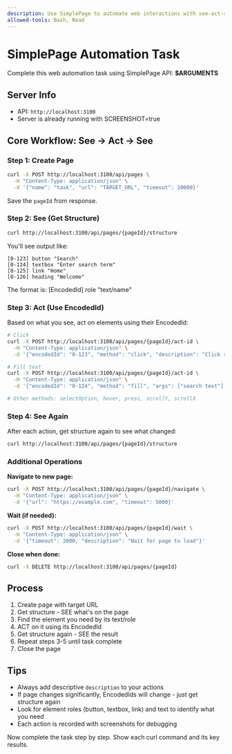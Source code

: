 ```yaml
---
description: Use SimplePage to automate web interactions with see-act-see cycle
allowed-tools: Bash, Read
---
```


# SimplePage Automation Task

Complete this web automation task using SimplePage API: **$ARGUMENTS**

## Server Info
- API: `http://localhost:3100`
- Server is already running with SCREENSHOT=true

## Core Workflow: See → Act → See

### Step 1: Create Page
```bash
curl -X POST http://localhost:3100/api/pages \
  -H "Content-Type: application/json" \
  -d '{"name": "task", "url": "TARGET_URL", "timeout": 10000}'
```
Save the `pageId` from response.

### Step 2: See (Get Structure)
```bash
curl http://localhost:3100/api/pages/{pageId}/structure
```

You'll see output like:
```
[0-123] button "Search"
[0-124] textbox "Enter search term" 
[0-125] link "Home"
[0-126] heading "Welcome"
```

The format is: [EncodedId] role "text/name"

### Step 3: Act (Use EncodedId)
Based on what you see, act on elements using their EncodedId:

```bash
# Click
curl -X POST http://localhost:3100/api/pages/{pageId}/act-id \
  -H "Content-Type: application/json" \
  -d '{"encodedId": "0-123", "method": "click", "description": "Click search button"}'

# Fill text
curl -X POST http://localhost:3100/api/pages/{pageId}/act-id \
  -H "Content-Type: application/json" \
  -d '{"encodedId": "0-124", "method": "fill", "args": ["search text"], "description": "Fill search box"}'

# Other methods: selectOption, hover, press, scrollY, scrollX
```

### Step 4: See Again
After each action, get structure again to see what changed:
```bash
curl http://localhost:3100/api/pages/{pageId}/structure
```

### Additional Operations

**Navigate to new page:**
```bash
curl -X POST http://localhost:3100/api/pages/{pageId}/navigate \
  -H "Content-Type: application/json" \
  -d '{"url": "https://example.com", "timeout": 5000}'
```

**Wait (if needed):**
```bash
curl -X POST http://localhost:3100/api/pages/{pageId}/wait \
  -H "Content-Type: application/json" \
  -d '{"timeout": 2000, "description": "Wait for page to load"}'
```

**Close when done:**
```bash
curl -X DELETE http://localhost:3100/api/pages/{pageId}
```

## Process

1. Create page with target URL
2. Get structure - SEE what's on the page
3. Find the element you need by its text/role
4. ACT on it using its EncodedId  
5. Get structure again - SEE the result
6. Repeat steps 3-5 until task complete
7. Close the page

## Tips
- Always add descriptive `description` to your actions
- If page changes significantly, EncodedIds will change - just get structure again
- Look for element roles (button, textbox, link) and text to identify what you need
- Each action is recorded with screenshots for debugging

Now complete the task step by step. Show each curl command and its key results.